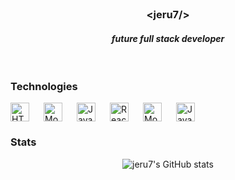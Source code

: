 
<br>

<h3 align="center"> &lt;jeru7/&gt; </h3>
<h4 style="font-style: italic;" align="center">future full stack developer</h4>

<br>

### Technologies 
<img align="left" alt="HTML" width="30px" style="padding-right: 20px;" src="https://cdn.jsdelivr.net/gh/devicons/devicon@latest/icons/html5/html5-original.svg">
<img align="left" alt="MongoDB" width="30px" style="padding-right: 20px;"
<img align="left" alt="CSS" width="30px" style="padding-right: 20px;" src="https://cdn.jsdelivr.net/gh/devicons/devicon@latest/icons/css3/css3-original.svg">
<img align="left" alt="JavaScript" width="30px" style="padding-right: 20px;" src="https://cdn.jsdelivr.net/gh/devicons/devicon@latest/icons/javascript/javascript-original.svg">
<img align="left" alt="ReactJS" width="30px" style="padding-right: 20px;" src="https://cdn.jsdelivr.net/gh/devicons/devicon@latest/icons/react/react-original.svg">
<img align="left" alt="MongoDB" width="30px" style="padding-right: 20px;" src="https://cdn.jsdelivr.net/gh/devicons/devicon@latest/icons/mongodb/mongodb-plain-wordmark.svg" />
<img alt="JavaScript" width="30px" style="padding-right: 20px;" src="https://cdn.jsdelivr.net/gh/devicons/devicon@latest/icons/nodejs/nodejs-plain-wordmark.svg" />

### Stats
<div align="center">

![jeru7's GitHub stats](https://github-readme-stats.vercel.app/api?username=jeru7&show_icons=true&theme=graywhite)

</div>
